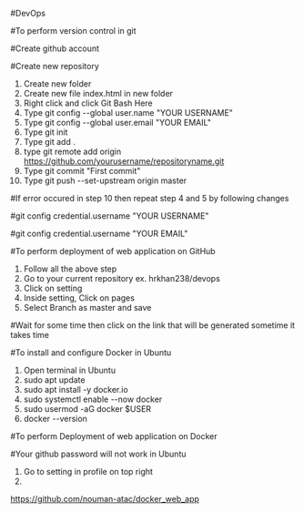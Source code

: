 #DevOps

#To perform version control in git

#Create github account

#Create new repository

1. Create new folder
2. Create new file index.html in new folder
3. Right click and click Git Bash Here
4. Type git config --global user.name "YOUR USERNAME"
5. Type git config --global user.email "YOUR EMAIL"
6. Type git init
7. Type git add .
8. type git remote add origin https://github.com/yourusername/repositoryname.git
9. Type git commit "First commit"
10. Type git push --set-upstream origin master

#If error occured in step 10 then repeat step 4 and 5 by following changes

#git config credential.username "YOUR USERNAME"

#git config credential.username "YOUR EMAIL"



#To perform deployment of web application on GitHub

1. Follow all the above step
2. Go to your current repository ex. hrkhan238/devops
3. Click on setting
4. Inside setting, Click on pages
5. Select Branch as master and save

#Wait for some time then click on the link that will be generated sometime it takes time 


#To install and configure Docker in Ubuntu
1. Open terminal in Ubuntu
2. sudo apt update
3. sudo apt install -y docker.io
4. sudo systemctl enable --now docker
5. sudo usermod -aG docker $USER
6. docker --version


#To perform Deployment of web application on Docker

#Your github password will not work in Ubuntu
1. Go to setting in profile on top right
2. 
https://github.com/nouman-atac/docker_web_app
